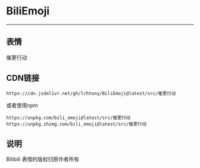 # BiliEmoji
---
## 表情
催更行动
## CDN链接
```
https://cdn.jsdelivr.net/gh/lrhtony/BiliEmoji@latest/src/催更行动
```
或者使用npm
```
https://unpkg.com/bili_emoji@latest/src/催更行动
https://unpkg.zhimg.com/bili_emoji@latest/src/催更行动
```
## 说明
Bilibili 表情的版权归原作者所有
